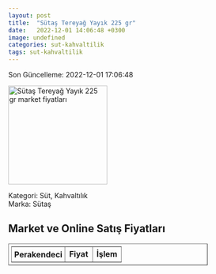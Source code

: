 ```yaml
---
layout: post
title:  "Sütaş Tereyağ Yayık 225 gr"
date:   2022-12-01 14:06:48 +0300
image: undefined
categories: sut-kahvaltilik
tags: sut-kahvaltilik
---
```


Son Güncelleme: 2022-12-01 17:06:48

<img src="undefined" width="200" alt="Sütaş Tereyağ Yayık 225 gr market fiyatları" />

Kategori: Süt, Kahvaltılık
<br />
Marka: Sütaş

<h2>Market ve Online Satış Fiyatları</h2>

<table border="1" style="padding: 5px;width:80%;">
  <tr>
    <td style="padding: 5px;"><strong>Perakendeci</strong></td>
    <td><strong>Fiyat</strong></td>
    <td><strong>İşlem</strong></td>
  </tr>
  
</table>
